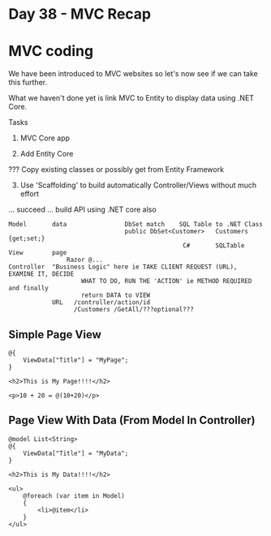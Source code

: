 # Day 38 - MVC Recap

# MVC coding

We have been introduced to MVC websites so let's now see if we can take this further.

What we haven't done yet is link MVC to Entity to display data using .NET Core.

Tasks 

1) MVC Core app

2) Add Entity Core

??? Copy existing classes or possibly get from Entity Framework

3) Use 'Scaffolding' to build automatically Controller/Views without much effort

... succeed ... build API using .NET core also

```
Model  		data  				DbSet match    SQL Table to .NET Class 
								public DbSet<Customer>   Customers {get;set;}
									            C#       SQLTable
View 		page
				Razor @...
Controller 	"Business Logic" here ie TAKE CLIENT REQUEST (URL), EXAMINE IT, DECIDE
					WHAT TO DO, RUN THE 'ACTION' ie METHOD REQUIRED and finally 
					return DATA to VIEW
			URL   /controller/action/id
			      /Customers /GetAll/???optional???
```

## Simple Page View

```
@{
    ViewData["Title"] = "MyPage";
}

<h2>This is My Page!!!!</h2>

<p>10 + 20 = @(10+20)</p>
```

## Page View With Data (From Model In Controller)

```
@model List<String>
@{
    ViewData["Title"] = "MyData";
}

<h2>This is My Data!!!!</h2>

<ul>
    @foreach (var item in Model)
    {
        <li>@item</li>
    }
</ul>
```